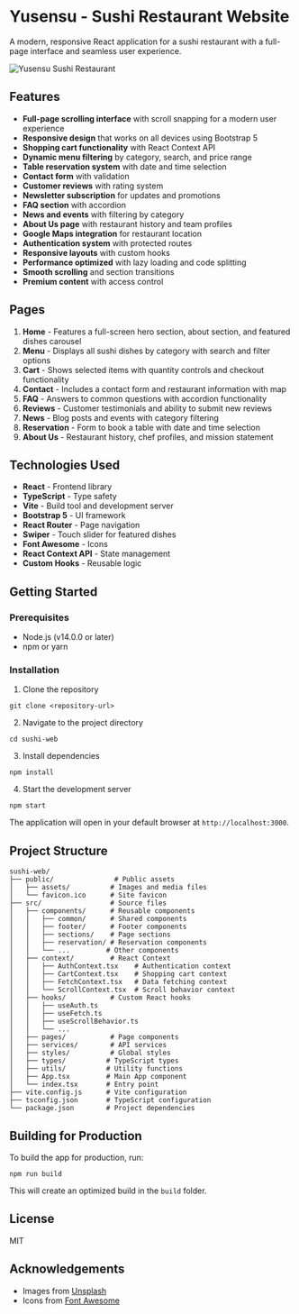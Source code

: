 # Yusensu - Sushi Restaurant Website

A modern, responsive React application for a sushi restaurant with a full-page interface and seamless user experience.

![Yusensu Sushi Restaurant](https://source.unsplash.com/fsI-_MRsic0/1200x630)

## Features

- **Full-page scrolling interface** with scroll snapping for a modern user experience
- **Responsive design** that works on all devices using Bootstrap 5
- **Shopping cart functionality** with React Context API
- **Dynamic menu filtering** by category, search, and price range
- **Table reservation system** with date and time selection
- **Contact form** with validation
- **Customer reviews** with rating system
- **Newsletter subscription** for updates and promotions
- **FAQ section** with accordion
- **News and events** with filtering by category
- **About Us page** with restaurant history and team profiles
- **Google Maps integration** for restaurant location
- **Authentication system** with protected routes
- **Responsive layouts** with custom hooks
- **Performance optimized** with lazy loading and code splitting
- **Smooth scrolling** and section transitions
- **Premium content** with access control

## Pages

1. **Home** - Features a full-screen hero section, about section, and featured dishes carousel
2. **Menu** - Displays all sushi dishes by category with search and filter options
3. **Cart** - Shows selected items with quantity controls and checkout functionality
4. **Contact** - Includes a contact form and restaurant information with map
5. **FAQ** - Answers to common questions with accordion functionality
6. **Reviews** - Customer testimonials and ability to submit new reviews
7. **News** - Blog posts and events with category filtering
8. **Reservation** - Form to book a table with date and time selection
9. **About Us** - Restaurant history, chef profiles, and mission statement

## Technologies Used

- **React** - Frontend library
- **TypeScript** - Type safety
- **Vite** - Build tool and development server
- **Bootstrap 5** - UI framework
- **React Router** - Page navigation
- **Swiper** - Touch slider for featured dishes
- **Font Awesome** - Icons
- **React Context API** - State management
- **Custom Hooks** - Reusable logic

## Getting Started

### Prerequisites

- Node.js (v14.0.0 or later)
- npm or yarn

### Installation

1. Clone the repository
```
git clone <repository-url>
```

2. Navigate to the project directory
```
cd sushi-web
```

3. Install dependencies
```
npm install
```

4. Start the development server
```
npm start
```

The application will open in your default browser at `http://localhost:3000`.

## Project Structure

```
sushi-web/
├── public/               # Public assets
│   ├── assets/          # Images and media files
│   └── favicon.ico      # Site favicon
├── src/                 # Source files
│   ├── components/      # Reusable components
│   │   ├── common/      # Shared components
│   │   ├── footer/      # Footer components
│   │   ├── sections/    # Page sections
│   │   ├── reservation/ # Reservation components
│   │   └── ...         # Other components
│   ├── context/         # React Context
│   │   ├── AuthContext.tsx    # Authentication context
│   │   ├── CartContext.tsx    # Shopping cart context
│   │   ├── FetchContext.tsx   # Data fetching context
│   │   └── ScrollContext.tsx  # Scroll behavior context
│   ├── hooks/           # Custom React hooks
│   │   ├── useAuth.ts
│   │   ├── useFetch.ts
│   │   ├── useScrollBehavior.ts
│   │   └── ... 
│   ├── pages/           # Page components
│   ├── services/        # API services
│   ├── styles/          # Global styles
│   ├── types/          # TypeScript types
│   ├── utils/          # Utility functions
│   ├── App.tsx         # Main App component
│   └── index.tsx       # Entry point
├── vite.config.js      # Vite configuration
├── tsconfig.json       # TypeScript configuration
└── package.json        # Project dependencies
```

## Building for Production

To build the app for production, run:

```
npm run build
```

This will create an optimized build in the `build` folder.

## License

MIT

## Acknowledgements

- Images from [Unsplash](https://unsplash.com)
- Icons from [Font Awesome](https://fontawesome.com)
